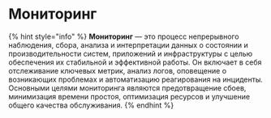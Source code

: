 # Мониторинг

{% hint style="info" %}
**Мониторинг** — это процесс непрерывного наблюдения, сбора, анализа и интерпретации данных о состоянии и производительности систем, приложений и инфраструктуры с целью обеспечения их стабильной и эффективной работы. Он включает в себя отслеживание ключевых метрик, анализ логов, оповещение о возникающих проблемах и автоматизацию реагирования на инциденты. Основными целями мониторинга являются предотвращение сбоев, минимизация времени простоя, оптимизация ресурсов и улучшение общего качества обслуживания.
{% endhint %}

